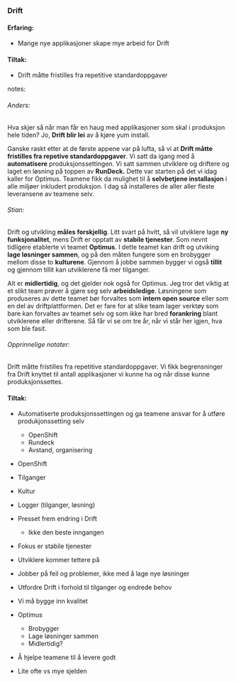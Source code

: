 ### Drift

#### Erfaring:
- Mange nye applikasjoner skape mye arbeid for Drift

#### Tiltak:
- Drift måtte fristilles fra repetitive standardoppgaver


notes:
###### Anders:

Hva skjer så når man får en haug med applikasjoner som skal i produksjon hele tiden?
Jo, **Drift blir lei** av å kjøre yum install. 

Ganske raskt etter at de første appene var på lufta, så vi at **Drift måtte fristilles fra repetive standardoppgaver**. 
Vi satt da igang med å **automatisere** produksjonssettingen. Vi satt sammen utviklere og driftere og laget en løsning på toppen av **RunDeck.** Dette var starten på det vi idag kaller for Optimus. Teamene fikk da mulighet til å **selvbetjene installasjon** i alle miljøer inkludert produksjon. I dag så installeres de aller aller fleste leveransene av teamene selv. 

###### Stian:
Drift og utvikling **måles forskjellig**. Litt svart på hvitt, så vil utviklere lage **ny funksjonalitet**, mens Drift er opptatt av **stabile tjenester**. Som nevnt tidligere etablerte vi teamet **Optimus**. I dette teamet kan drift og utviking **lage løsninger sammen**, og på den måten fungere som en brobygger mellom disse to **kulturene**. Gjennom å jobbe sammen bygger vi også **tillit** og gjennom tillit kan utviklerene få mer tilganger. 

Alt er **midlertidig**, og det gjelder nok også for Optimus. Jeg tror det viktig at et slikt team prøver å gjøre seg selv **arbeidsledige**. Løsningene som produseres av dette teamet bør forvaltes som **intern open source** eller som en del av driftplattformen. Det er fare for at slike team lager verktøy som bare kan forvaltes av teamet selv og som ikke har bred **forankring** blant utviklerene eller drifterene. Så får vi se om tre år, når vi står her igjen, hva som ble fasit.



###### Opprinnelige notater:
Drift måtte fristilles fra repetitive standardoppgaver.
Vi fikk begrensninger fra Drift knyttet til antall applikasjoner vi kunne ha og når disse kunne produksjonssettes.

#### Tiltak:
* Automatiserte produksjonssettingen og ga teamene ansvar for å utføre produkjonssetting selv 
  * OpenShift
  * Rundeck
  * Avstand, organisering


* OpenShift
* Tilganger
* Kultur
* Logger (tilganger, løsning)
* Presset frem endring i Drift
  * Ikke den beste inngangen
* Fokus er stabile tjenester
* Utviklere kommer tettere på 
* Jobber på feil og problemer, ikke med å lage nye løsninger
* Utfordre Drift i forhold til tilganger og endrede behov
* Vi må bygge inn kvalitet
* Optimus
  * Brobygger
  * Lage løsninger sammen
  * Midlertidig?
* Å hjelpe teamene til å levere godt
* Lite ofte vs mye sjelden
